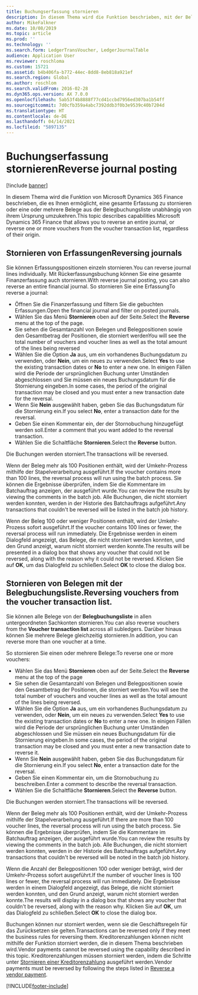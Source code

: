 ```yaml
---
title: Buchungserfassung stornieren
description: In diesem Thema wird die Funktion beschrieben, mit der Belege von der Belegbuchungsliste oder von Finanzerfassungen storniert werden können.
author: MikeFalkner
ms.date: 10/08/2019
ms.topic: article
ms.prod: ''
ms.technology: ''
ms.search.form: LedgerTransVoucher, LedgerJournalTable
audience: Application User
ms.reviewer: roschloma
ms.custom: 15721
ms.assetid: b4b406fa-b772-44ec-8dd8-8eb818a921ef
ms.search.region: Global
ms.author: roschlom
ms.search.validFrom: 2016-02-28
ms.dyn365.ops.version: AX 7.0.0
ms.openlocfilehash: 5ab53f4b8888f77cd41ccbd7956ed307ba1b54ff
ms.sourcegitcommit: 7d0cfb359a4abc7392ddb3f0b3e9539c40b7204d
ms.translationtype: HT
ms.contentlocale: de-DE
ms.lasthandoff: 04/14/2021
ms.locfileid: "5897135"
---
```

# <a name="reverse-journal-posting"></a><span data-ttu-id="8a43a-103">Buchungserfassung stornieren</span><span class="sxs-lookup"><span data-stu-id="8a43a-103">Reverse journal posting</span></span>

[!include [banner](../includes/banner.md)]

<span data-ttu-id="8a43a-104">In diesem Thema wird die Funktion von Microsoft Dynamics 365 Finance beschrieben, die es Ihnen ermöglicht, eine gesamte Erfassung zu stornieren oder eine oder mehrere Belege aus der Belegbuchungsliste unabhängig von ihrem Ursprung umzukehren.</span><span class="sxs-lookup"><span data-stu-id="8a43a-104">This topic describes capabilities Microsoft Dynamics 365 Finance that allows you to reverse an entire journal, or reverse one or more vouchers from the voucher transaction list, regardless of their origin.</span></span> 

## <a name="reversing-journals"></a><span data-ttu-id="8a43a-105">Stornieren von Erfassungen</span><span class="sxs-lookup"><span data-stu-id="8a43a-105">Reversing journals</span></span>

<span data-ttu-id="8a43a-106">Sie können Erfassungspositionen einzeln stornieren.</span><span class="sxs-lookup"><span data-stu-id="8a43a-106">You can reverse journal lines individually.</span></span> <span data-ttu-id="8a43a-107">Mit Rückerfassungsbuchung können Sie eine gesamte Finanzerfassung auch stornieren.</span><span class="sxs-lookup"><span data-stu-id="8a43a-107">With reverse journal posting, you can also reverse an entire financial journal.</span></span> <span data-ttu-id="8a43a-108">So stornieren Sie eine Erfassung</span><span class="sxs-lookup"><span data-stu-id="8a43a-108">To reverse a journal:</span></span> 

- <span data-ttu-id="8a43a-109">Öffnen Sie die Finanzerfassung und filtern Sie die gebuchten Erfassungen.</span><span class="sxs-lookup"><span data-stu-id="8a43a-109">Open the financial journal and filter on posted journals.</span></span>
- <span data-ttu-id="8a43a-110">Wählen Sie das Menü **Stornieren** oben auf der Seite.</span><span class="sxs-lookup"><span data-stu-id="8a43a-110">Select the **Reverse** menu at the top of the page.</span></span>
- <span data-ttu-id="8a43a-111">Sie sehen die Gesamtanzahl von Belegen und Belegpositionen sowie den Gesamtbetrag der Positionen, die storniert werden</span><span class="sxs-lookup"><span data-stu-id="8a43a-111">You will see the total number of vouchers and voucher lines as well as the total amount of the lines being reversed</span></span>
- <span data-ttu-id="8a43a-112">Wählen Sie die Option **Ja** aus, um ein vorhandenes Buchungsdatum zu verwenden, oder **Nein**, um ein neues zu verwenden.</span><span class="sxs-lookup"><span data-stu-id="8a43a-112">Select **Yes** to use the existing transaction dates or **No** to enter a new one.</span></span> <span data-ttu-id="8a43a-113">In einigen Fällen wird die Periode der ursprünglichen Buchung unter Umständen abgeschlossen und Sie müssen ein neues Buchungsdatum für die Stornierung eingeben.</span><span class="sxs-lookup"><span data-stu-id="8a43a-113">In some cases, the period of the original transaction may be closed and you must enter a new transaction date for the reversal.</span></span>
- <span data-ttu-id="8a43a-114">Wenn Sie **Nein** ausgewählt haben, geben Sie das Buchungsdatum für die Stornierung ein.</span><span class="sxs-lookup"><span data-stu-id="8a43a-114">If you select **No**, enter a transaction date for the reversal.</span></span> 
- <span data-ttu-id="8a43a-115">Geben Sie einen Kommentar ein, der der Stornobuchung hinzugefügt werden soll.</span><span class="sxs-lookup"><span data-stu-id="8a43a-115">Enter a comment that you want added to the reversal transaction.</span></span>
- <span data-ttu-id="8a43a-116">Wählen Sie die Schaltfläche **Stornieren**.</span><span class="sxs-lookup"><span data-stu-id="8a43a-116">Select the **Reverse** button.</span></span>

<span data-ttu-id="8a43a-117">Die Buchungen werden storniert.</span><span class="sxs-lookup"><span data-stu-id="8a43a-117">The transactions will be reversed.</span></span> 

<span data-ttu-id="8a43a-118">Wenn der Beleg mehr als 100 Positionen enthält, wird der Umkehr-Prozess mithilfe der Stapelverarbeitung ausgeführt.</span><span class="sxs-lookup"><span data-stu-id="8a43a-118">If the voucher contains more than 100 lines, the reversal process will run using the batch process.</span></span> <span data-ttu-id="8a43a-119">Sie können die Ergebnisse überprüfen, indem Sie die Kommentare im Batchauftrag anzeigen, der ausgeführt wurde.</span><span class="sxs-lookup"><span data-stu-id="8a43a-119">You can review the results by viewing the comments in the batch job.</span></span> <span data-ttu-id="8a43a-120">Alle Buchungen, die nicht storniert werden konnten, werden in der Historie des Batchauftrags aufgeführt.</span><span class="sxs-lookup"><span data-stu-id="8a43a-120">Any transactions that couldn't be reversed will be listed in the batch job history.</span></span>

<span data-ttu-id="8a43a-121">Wenn der Beleg 100 oder weniger Positionen enthält, wird der Umkehr-Prozess sofort ausgeführt.</span><span class="sxs-lookup"><span data-stu-id="8a43a-121">If the voucher contains 100 lines or fewer, the reversal process will run immediately.</span></span> <span data-ttu-id="8a43a-122">Die Ergebnisse werden in einem Dialogfeld angezeigt, das Belege, die nicht storniert werden konnten, und den Grund anzeigt, warum nicht storniert werden konnte.</span><span class="sxs-lookup"><span data-stu-id="8a43a-122">The results will be presented in a dialog box that shows any voucher that could not be reversed, along with the reason why it could not be reversed.</span></span> <span data-ttu-id="8a43a-123">Klicken Sie auf **OK**, um das Dialogfeld zu schließen.</span><span class="sxs-lookup"><span data-stu-id="8a43a-123">Select **OK** to close the dialog box.</span></span>

## <a name="reversing-vouchers-from-the-voucher-transaction-list"></a><span data-ttu-id="8a43a-124">Stornieren von Belegen mit der Belegbuchungsliste.</span><span class="sxs-lookup"><span data-stu-id="8a43a-124">Reversing vouchers from the voucher transaction list.</span></span> 

<span data-ttu-id="8a43a-125">Sie können alle Belege von der **Belegbuchungsliste** in allen untergeordneten Sachkonten stornieren.</span><span class="sxs-lookup"><span data-stu-id="8a43a-125">You can also reverse vouchers from the **Voucher transaction list** across all subledgers.</span></span> <span data-ttu-id="8a43a-126">Darüber hinaus können Sie mehrere Belege gleichzeitig stornieren.</span><span class="sxs-lookup"><span data-stu-id="8a43a-126">In addition, you can reverse more than one voucher at a time.</span></span> 

<span data-ttu-id="8a43a-127">So stornieren Sie einen oder mehrere Belege:</span><span class="sxs-lookup"><span data-stu-id="8a43a-127">To reverse one or more vouchers:</span></span> 

- <span data-ttu-id="8a43a-128">Wählen Sie das Menü **Stornieren** oben auf der Seite.</span><span class="sxs-lookup"><span data-stu-id="8a43a-128">Select the **Reverse** menu at the top of the page</span></span>
- <span data-ttu-id="8a43a-129">Sie sehen die Gesamtanzahl von Belegen und Belegpositionen sowie den Gesamtbetrag der Positionen, die storniert werden.</span><span class="sxs-lookup"><span data-stu-id="8a43a-129">You will see the total number of vouchers and voucher lines as well as the total amount of the lines being reversed.</span></span>
- <span data-ttu-id="8a43a-130">Wählen Sie die Option **Ja** aus, um ein vorhandenes Buchungsdatum zu verwenden, oder **Nein**, um ein neues zu verwenden.</span><span class="sxs-lookup"><span data-stu-id="8a43a-130">Select **Yes** to use the existing transaction dates or **No** to enter a new one.</span></span> <span data-ttu-id="8a43a-131">In einigen Fällen wird die Periode der ursprünglichen Buchung unter Umständen abgeschlossen und Sie müssen ein neues Buchungsdatum für die Stornierung eingeben.</span><span class="sxs-lookup"><span data-stu-id="8a43a-131">In some cases, the period of the original transaction may be closed and you must enter a new transaction date to reverse it.</span></span>
- <span data-ttu-id="8a43a-132">Wenn Sie **Nein** ausgewählt haben, geben Sie das Buchungsdatum für die Stornierung ein.</span><span class="sxs-lookup"><span data-stu-id="8a43a-132">If you select **No**, enter a transaction date for the reversal.</span></span> 
- <span data-ttu-id="8a43a-133">Geben Sie einen Kommentar ein, um die Stornobuchung zu beschreiben.</span><span class="sxs-lookup"><span data-stu-id="8a43a-133">Enter a comment to describe the reversal transaction.</span></span>
- <span data-ttu-id="8a43a-134">Wählen Sie die Schaltfläche **Stornieren**.</span><span class="sxs-lookup"><span data-stu-id="8a43a-134">Select the **Reverse** button.</span></span>

<span data-ttu-id="8a43a-135">Die Buchungen werden storniert.</span><span class="sxs-lookup"><span data-stu-id="8a43a-135">The transactions will be reversed.</span></span> 

<span data-ttu-id="8a43a-136">Wenn der Beleg mehr als 100 Positionen enthält, wird der Umkehr-Prozess mithilfe der Stapelverarbeitung ausgeführt.</span><span class="sxs-lookup"><span data-stu-id="8a43a-136">If there are more than 100 voucher lines, the reversal process will run using the batch process.</span></span> <span data-ttu-id="8a43a-137">Sie können die Ergebnisse überprüfen, indem Sie die Kommentare im Batchauftrag anzeigen, der ausgeführt wurde.</span><span class="sxs-lookup"><span data-stu-id="8a43a-137">You can review the results by viewing the comments in the batch job.</span></span> <span data-ttu-id="8a43a-138">Alle Buchungen, die nicht storniert werden konnten, werden in der Historie des Batchauftrags aufgeführt.</span><span class="sxs-lookup"><span data-stu-id="8a43a-138">Any transactions that couldn't be reversed will be noted in the batch job history.</span></span>

<span data-ttu-id="8a43a-139">Wenn die Anzahl der Belegpositionen 100 oder weniger beträgt, wird der Umkehr-Prozess sofort ausgeführt.</span><span class="sxs-lookup"><span data-stu-id="8a43a-139">If the number of voucher lines is 100 lines or fewer, the reversal process will run immediately.</span></span> <span data-ttu-id="8a43a-140">Die Ergebnisse werden in einem Dialogfeld angezeigt, das Belege, die nicht storniert werden konnten, und den Grund anzeigt, warum nicht storniert werden konnte.</span><span class="sxs-lookup"><span data-stu-id="8a43a-140">The results will display in a dialog box that shows any voucher that couldn't be reversed, along with the reason why.</span></span> <span data-ttu-id="8a43a-141">Klicken Sie auf **OK**, um das Dialogfeld zu schließen.</span><span class="sxs-lookup"><span data-stu-id="8a43a-141">Select **OK** to close the dialog box.</span></span>

<span data-ttu-id="8a43a-142">Buchungen können nur storniert werden, wenn sie die Geschäftsregeln für das Zurücksetzen sie gelten.</span><span class="sxs-lookup"><span data-stu-id="8a43a-142">Transactions can be reversed only if they meet the business rules for reversing them.</span></span> <span data-ttu-id="8a43a-143">Kreditorenzahlungen können nicht mithilfe der Funktion storniert werden, die in diesem Thema beschrieben wird.</span><span class="sxs-lookup"><span data-stu-id="8a43a-143">Vendor payments cannot be reversed using the capability described in this topic.</span></span> <span data-ttu-id="8a43a-144">Kreditorenzahlungen müssen storniert werden, indem die Schritte unter [Stornieren einer Kreditorenzahlung](../accounts-payable/reverse-vendor-payment.md) ausgeführt werden.</span><span class="sxs-lookup"><span data-stu-id="8a43a-144">Vendor payments must be reversed by following the steps listed in [Reverse a vendor payment](../accounts-payable/reverse-vendor-payment.md).</span></span>



[!INCLUDE[footer-include](../../includes/footer-banner.md)]